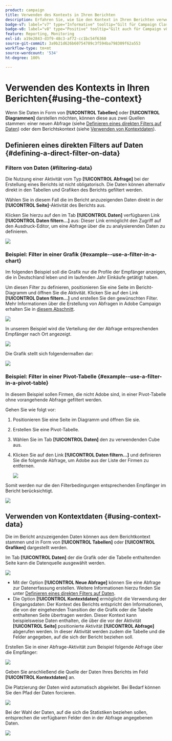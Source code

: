 ```yaml
---
product: campaign
title: Verwenden des Kontexts in Ihren Berichten
description: Erfahren Sie, wie Sie den Kontext in Ihren Berichten verwenden
badge-v7: label="v7" type="Informative" tooltip="Gilt für Campaign Classic v7"
badge-v8: label="v8" type="Positive" tooltip="Gilt auch für Campaign v8"
feature: Reporting, Monitoring
exl-id: a19e2843-d3f9-48c3-af72-cc1bc54f6360
source-git-commit: 3a9b21d626b60754789c3f594ba798309f62a553
workflow-type: tm+mt
source-wordcount: '534'
ht-degree: 100%

---
```


# Verwenden des Kontexts in Ihren Berichten{#using-the-context}



Wenn Sie Daten in Form von **[!UICONTROL Tabellen]** oder **[!UICONTROL Diagrammen]** darstellen möchten, können diese aus zwei Quellen stammen: einer neuen Abfrage (siehe [Definieren eines direkten Filters auf Daten](#defining-a-direct-filter-on-data)) oder dem Berichtskontext (siehe [Verwenden von Kontextdaten](#using-context-data)).

## Definieren eines direkten Filters auf Daten {#defining-a-direct-filter-on-data}

### Filtern von Daten {#filtering-data}

Die Nutzung einer Aktivität vom Typ **[!UICONTROL Abfrage]** bei der Erstellung eines Berichts ist nicht obligatorisch. Die Daten können alternativ direkt in den Tabellen und Grafiken des Berichts gefiltert werden.

Wählen Sie in diesem Fall die im Bericht anzuzeigenden Daten direkt in der **[!UICONTROL Seite]**-Aktivität des Berichts aus.

Klicken Sie hierzu auf den im Tab **[!UICONTROL Daten]** verfügbaren Link **[!UICONTROL Daten filtern...]** aus: Dieser Link ermöglicht den Zugriff auf den Ausdruck-Editor, um eine Abfrage über die zu analysierenden Daten zu definieren.

![](assets/reporting_filter_data_from_page.png)

### Beispiel: Filter in einer Grafik {#example--use-a-filter-in-a-chart}

Im folgenden Beispiel soll die Grafik nur die Profile der Empfänger anzeigen, die in Deutschland leben und im laufenden Jahr Einkäufe getätigt haben.

Um diesen Filter zu definieren, positionieren Sie eine Seite im Bericht-Diagramm und öffnen Sie die Aktivität. Klicken Sie auf den Link **[!UICONTROL Daten filtern...]** und erstellen Sie den gewünschten Filter. Mehr Informationen über die Erstellung von Abfragen in Adobe Campaign erhalten Sie in [diesem Abschnitt](../../platform/using/about-queries-in-campaign.md).

![](assets/s_ncs_advuser_report_wizard_029.png)

In unserem Beispiel wird die Verteilung der der Abfrage entsprechenden Empfänger nach Ort angezeigt.

![](assets/reporting_graph_with_2vars.png)

Die Grafik stellt sich folgendermaßen dar:

![](assets/reporting_graph_with_2vars_preview.png)

### Beispiel: Filter in einer Pivot-Tabelle {#example--use-a-filter-in-a-pivot-table}

In diesem Beispiel sollen Firmen, die nicht Adobe sind, in einer Pivot-Tabelle ohne vorangehende Abfrage gefiltert werden.

Gehen Sie wie folgt vor:

1. Positionieren Sie eine Seite im Diagramm und öffnen Sie sie.
1. Erstellen Sie eine Pivot-Tabelle.
1. Wählen Sie im Tab **[!UICONTROL Daten]** den zu verwendenden Cube aus.
1. Klicken Sie auf den Link **[!UICONTROL Daten filtern...]** und definieren Sie die folgende Abfrage, um Adobe aus der Liste der Firmen zu entfernen.

   ![](assets/s_ncs_advuser_report_display_03.png)

Somit werden nur die den Filterbedingungen entsprechenden Empfänger im Bericht berücksichtigt.

![](assets/s_ncs_advuser_report_display_04.png)

## Verwenden von Kontextdaten {#using-context-data}

Die im Bericht anzuzeigenden Daten können aus dem Berichtkontext stammen und in Form von **[!UICONTROL Tabellen]** oder **[!UICONTROL Grafiken]** dargestellt werden.

Im Tab **[!UICONTROL Daten]** der die Grafik oder die Tabelle enthaltenden Seite kann die Datenquelle ausgewählt werden.

![](assets/s_ncs_advuser_report_datasource_3.png)

* Mit der Option **[!UICONTROL Neue Abfrage]** können Sie eine Abfrage zur Datenerfassung erstellen. Weitere Informationen hierzu finden Sie unter [Definieren eines direkten Filters auf Daten](#defining-a-direct-filter-on-data).
* Die Option **[!UICONTROL Kontextdaten]** ermöglicht die Verwendung der Eingangsdaten: Der Kontext des Berichts entspricht den Informationen, die von der eingehenden Transition der die Grafik oder die Tabelle enthaltenen Seite übertragen werden. Dieser Kontext kann beispielsweise Daten enthalten, die über die vor der Aktivität **[!UICONTROL Seite]** positionierte Aktivität **[!UICONTROL Abfrage]** abgerufen werden. In dieser Aktivität werden zudem die Tabelle und die Felder angegeben, auf die sich der Bericht beziehen soll.

Erstellen Sie in einer Abfrage-Aktivität zum Beispiel folgende Abfrage über die Empfänger:

![](assets/s_ncs_advuser_report_datasource_2.png)

Geben Sie anschließend die Quelle der Daten Ihres Berichts im Feld **[!UICONTROL Kontextdaten]** an.

Die Platzierung der Daten wird automatisch abgeleitet. Bei Bedarf können Sie den Pfad der Daten forcieren.

![](assets/s_ncs_advuser_report_datasource_4.png)

Bei der Wahl der Daten, auf die sich die Statistiken beziehen sollen, entsprechen die verfügbaren Felder den in der Abfrage angegebenen Daten.

![](assets/s_ncs_advuser_report_datasource_1.png)
